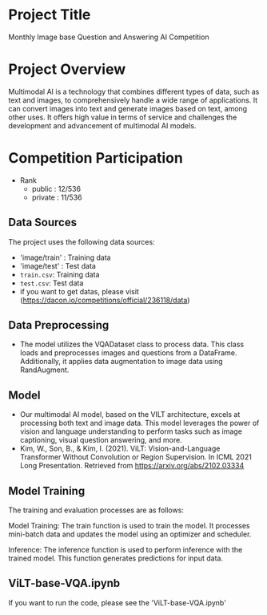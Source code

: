 # Project Title
Monthly Image base Question and Answering AI Competition

# Project Overview
Multimodal AI is a technology that combines different types of data, such as text and images, to comprehensively handle a wide range of applications. It can convert images into text and generate images based on text, among other uses. It offers high value in terms of service and challenges the development and advancement of multimodal AI models.

# Competition Participation
- Rank
  - public : 12/536
  - private : 11/536

## Data Sources
The project uses the following data sources:
- 'image/train' : Training data
- 'image/test' : Test data 
- `train.csv`: Training data
- `test.csv`: Test data
- if you want to get datas, please visit (https://dacon.io/competitions/official/236118/data)

## Data Preprocessing
- The model utilizes the VQADataset class to process data. This class loads and preprocesses images and questions from a DataFrame. Additionally, it applies data augmentation to image data using RandAugment.

## Model
- Our multimodal AI model, based on the VILT architecture, excels at processing both text and image data. This model leverages the power of vision and language understanding to perform tasks such as image captioning, visual question answering, and more.
- Kim, W., Son, B., & Kim, I. (2021). ViLT: Vision-and-Language Transformer Without Convolution or Region Supervision. In ICML 2021 Long Presentation. Retrieved from https://arxiv.org/abs/2102.03334

## Model Training
The training and evaluation processes are as follows:

Model Training: The train function is used to train the model. It processes mini-batch data and updates the model using an optimizer and scheduler.

Inference: The inference function is used to perform inference with the trained model. This function generates predictions for input data.

## ViLT-base-VQA.ipynb
If you want to run the code, please see the 'ViLT-base-VQA.ipynb'



